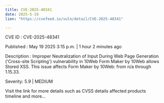 ```yaml
---
title: CVE-2025-48341
date: 2025-5-19
lien: "https://cvefeed.io/vuln/detail/CVE-2025-48341"

---
```


CVE ID : CVE-2025-48341

Published :  May 19
2025
3:15 p.m. | 1 hour
2 minutes ago

Description : Improper Neutralization of Input During Web Page Generation ('Cross-site Scripting') vulnerability in 10Web Form Maker by 10Web allows Stored XSS. This issue affects Form Maker by 10Web: from n/a through 1.15.33.

Severity: 5.9 | MEDIUM

Visit the link for more details
such as CVSS details
affected products
timeline
and more...
